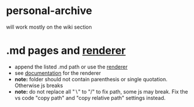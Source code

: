 # personal-archive
will work mostly on the wiki section


# .md pages and [renderer](https://b1tranger.github.io/archive/md_render.html)
- append the listed .md path or use the [renderer](https://b1tranger.github.io/archive/md_render.html)
- see [documentation](https://github.com/b1tranger/archive/blob/main/documentation_md_web_renderer.md) for the renderer
- **note:** folder should not contain parenthesis or single quotation. Otherwise js breaks
- **note:** do not replace all "&#8726;" to "/" to fix path, some js may break. Fix the vs code "copy path" and "copy relative path" settings instead.
